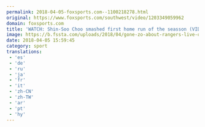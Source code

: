 ```yaml
---
permalink: 2018-04-05-foxsports.com--1100218278.html
original: https://www.foxsports.com/southwest/video/1203349059962
domain: foxsports.com
title: 'WATCH: Shin-Soo Choo smashed first home run of the seasson (VIDEO)'
image: https://b.fssta.com/uploads/2018/04/gone-zo-about-rangers-live-on-fox-sports-southwest-alt4-custom-url-_ny-sourceflv_1280x720_1203354179981.vresize.1200.630.high.43.jpg
date: 2018-04-05 15:59:45
category: sport
translations: 
 - 'es'
 - 'de'
 - 'ru'
 - 'ja'
 - 'fr'
 - 'it'
 - 'zh-CN'
 - 'zh-TW'
 - 'ar'
 - 'pt'
 - 'hy'
---
```



